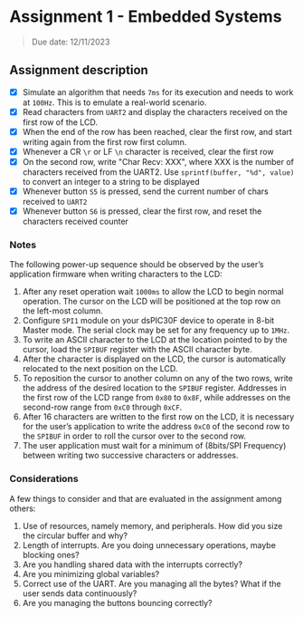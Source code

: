 # Assignment 1 - Embedded Systems

>Due date: 12/11/2023

## Assignment description

- [x] Simulate an algorithm that needs `7ms` for its execution and needs to work at `100Hz`. This is to emulate a real-world scenario. 
- [x] Read characters from `UART2` and display the characters received on the first row of the LCD. 
- [x] When the end of the row has been reached, clear the first row, and start writing again from the first row first column.
- [x] Whenever a CR `\r` or LF `\n` character is received, clear the first row 
- [x] On the second row, write "Char Recv: XXX", where XXX is the number of characters received from the UART2. Use `sprintf(buffer, "%d", value)` to convert an integer to a string to be displayed 
- [x] Whenever button `S5` is pressed, send the current number of chars received to `UART2` 
- [x] Whenever button `S6` is pressed, clear the first row, and reset the characters received counter

### Notes

The following power-up sequence should be observed by the user’s application firmware when writing characters to the LCD: 
1. After any reset operation wait `1000ms` to allow the LCD to begin normal operation. The cursor on the LCD will be positioned at the top row on the left-most column. 
2. Configure `SPI1` module on your dsPIC30F device to operate in 8-bit Master mode. The serial clock may be set for any frequency up to `1MHz`. 
3. To write an ASCII character to the LCD at the location pointed to by the cursor, load the `SPIBUF` register with the ASCII character byte. 
4.	After the character is displayed on the LCD, the cursor is automatically relocated to the next position on the LCD. 
5. To reposition the cursor to another column on any of the two rows, write the address of the desired location to the `SPIBUF` register. Addresses in the first row of the LCD range from `0x80` to `0x8F`, while addresses on the second-row range from `0xC0` through `0xCF`. 
6. After 16 characters are written to the first row on the LCD, it is necessary for the user’s application to write the address `0xC0` of the second row to the `SPIBUF` in order to roll the cursor over to the second row. 
7. The user application must wait for a minimum of (8bits/SPI Frequency) between writing two successive characters or addresses. 

### Considerations

A few things to consider and that are evaluated in the assignment among others:
1. Use of resources, namely memory, and peripherals. How did you size the circular buffer and why?
2. Length of interrupts. Are you doing unnecessary operations, maybe blocking ones?
3. Are you handling shared data with the interrupts correctly?
4. Are you minimizing global variables?
5. Correct use of the UART. Are you managing all the bytes? What if the user sends data continuously?
6. Are you managing the buttons bouncing correctly?
